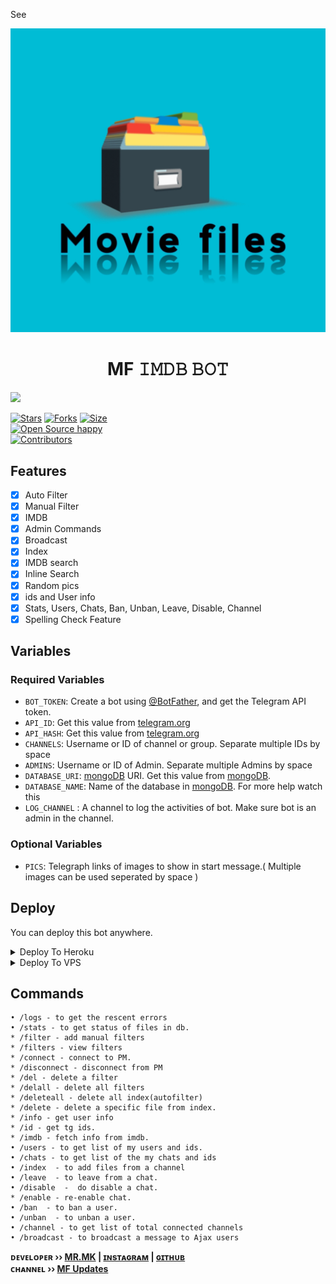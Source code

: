 See<p align="center">
  <img src="assets/MF.png" alt="MF">
</p>
<h1 align="center">
  <b>MF 𝙸𝙼𝙳𝙱 𝙱𝙾𝚃 </b>
</h1>
<a href="https://youtube.com/@Mr.mk_vibes">
  <img src="https://img.shields.io/badge/𝚂𝚄𝙱𝚂𝙲𝚁𝙸𝙱𝙴-red?logo=youtube" width="150">

[![Stars](https://img.shields.io/github/stars/Mrmk001/MF?style=flat-square&color=orange)](https://github.com/Mrmk001/MF/stargazers)
[![Forks](https://img.shields.io/github/forks/Mrmk001/MF?style=flat-square&color=blue)](https://github.com/Mrmk001/MF/fork)
[![Size](https://img.shields.io/github/repo-size/Mrmk001/MF?style=flat-square&color=black)](https://github.com/Mrmk001/MF)   
[![Open Source happy ](https://badges.frapsoft.com/os/v2/open-source.svg?v=110)](https://github.com/Mrmk001/MF)   
[![Contributors](https://img.shields.io/github/contributors/Mrmk001/MF?style=flat-square&color=green)](https://github.com/Mrmk001/MF/graphs/contributors)
## Features

- [x] Auto Filter
- [x] Manual Filter
- [x] IMDB
- [x] Admin Commands
- [x] Broadcast
- [x] Index
- [x] IMDB search
- [x] Inline Search
- [x] Random pics
- [x] ids and User info 
- [x] Stats, Users, Chats, Ban, Unban, Leave, Disable, Channel
- [x] Spelling Check Feature

## Variables

### Required Variables
* `BOT_TOKEN`: Create a bot using [@BotFather](https://telegram.dog/BotFather), and get the Telegram API token.
* `API_ID`: Get this value from [telegram.org](https://my.telegram.org/apps)
* `API_HASH`: Get this value from [telegram.org](https://my.telegram.org/apps)
* `CHANNELS`: Username or ID of channel or group. Separate multiple IDs by space
* `ADMINS`: Username or ID of Admin. Separate multiple Admins by space
* `DATABASE_URI`: [mongoDB](https://www.mongodb.com) URI. Get this value from [mongoDB](https://www.mongodb.com).
* `DATABASE_NAME`: Name of the database in [mongoDB](https://www.mongodb.com). For more help watch this 
* `LOG_CHANNEL` : A channel to log the activities of bot. Make sure bot is an admin in the channel.
### Optional Variables
* `PICS`: Telegraph links of images to show in start message.( Multiple images can be used seperated by space )


## Deploy
You can deploy this bot anywhere.



<details><summary>Deploy To Heroku</summary>
<p>
<br>
<a href="https://heroku.com/deploy?template=https://github.com/Mrmk001/MF">
  <img src="https://www.herokucdn.com/deploy/button.svg" alt="Deploy">
</a>
</p>
</details>

<details><summary>Deploy To VPS</summary>
<p>
<pre>
git clone https://github.com/Mrmk001/MF
# Install Packages
pip3 install -r requirements.txt
Edit info.py with variables as given below then run bot
python3 bot.py
</pre>
</p>
</details>


## Commands
```
• /logs - to get the rescent errors
• /stats - to get status of files in db.
* /filter - add manual filters
* /filters - view filters
* /connect - connect to PM.
* /disconnect - disconnect from PM
* /del - delete a filter
* /delall - delete all filters
* /deleteall - delete all index(autofilter)
* /delete - delete a specific file from index.
* /info - get user info
* /id - get tg ids.
* /imdb - fetch info from imdb.
• /users - to get list of my users and ids.
• /chats - to get list of the my chats and ids 
• /index  - to add files from a channel
• /leave  - to leave from a chat.
• /disable  -  do disable a chat.
* /enable - re-enable chat.
• /ban  - to ban a user.
• /unban  - to unban a user.
• /channel - to get list of total connected channels
• /broadcast - to broadcast a message to Ajax users
```

<b>ᴅᴇᴠᴇʟᴏᴘᴇʀ ›› [MR.MK](https://telegram.dog/AboutMrmk) | [ɪɴsᴛᴀɢʀᴀᴍ](https://www.instagram.com/mrshadowgram/) | [ɢɪᴛʜᴜʙ](https://www.GitHub.com/Mrmk001)</b>                                                                                                                                                                                    
<b>ᴄʜᴀɴɴᴇʟ ›› [MF Updates](https://t.me/MFUpdatez)</b>

